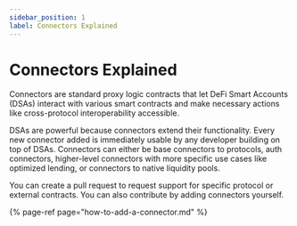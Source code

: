 ```yaml
---
sidebar_position: 1
label: Connectors Explained
---
```


# Connectors Explained

Connectors are standard proxy logic contracts that let DeFi Smart Accounts \(DSAs\) interact with various smart contracts and make necessary actions like cross-protocol interoperability accessible.

DSAs are powerful because connectors extend their functionality. Every new connector added is immediately usable by any developer building on top of DSAs. Connectors can either be base connectors to protocols, auth connectors, higher-level connectors with more specific use cases like optimized lending, or connectors to native liquidity pools.

You can create a pull request to request support for specific protocol or external contracts. You can also contribute by adding connectors yourself.

{% page-ref page="how-to-add-a-connector.md" %}

